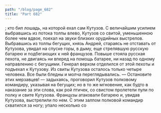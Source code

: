 ```yaml
---
path: "/blog/page_682"
title: "Part 682"
---
```


; кто бил лошадь, на которой ехал сам Кутузов. С величайшим усилием выбравшись из потока толпы влево, Кутузов со свитой, уменьшенною более чем вдвое, поехал на звуки близких орудийных выстрелов. Выбравшись из толпы бегущих, князь Андрей, стараясь не отставать от Кутузова, увидал на спуске горы, в дыму, еще стрелявшую русскую батарею и подбегающих к ней французов. Повыше стояла русская пехота, не двигаясь ни вперед на помощь батарее, ни назад по одному направлению с бегущими. Генерал верхом отделился от этой пехоты и подъехал к Кутузову. Из свиты Кутузова осталось только четыре человека. Все были бледны и молча переглядывались.
— Остановите этих мерзавцев! — задыхаясь, проговорил Кутузов полковому командиру, указывая на бегущих; но в то же мгновение, как будто в наказание за эти слова, как рой птичек, со свистом пролетели пули по полку и свите Кутузова.
Французы атаковали батарею и, увидав Кутузова, выстрелили по нем. С этим залпом полковой командир схватился за ногу; упало несколько со
